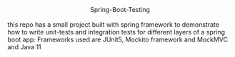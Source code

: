 <div align="center"> Spring-Boot-Testing </div> <br>
this repo has a small project built with spring framework to demonstrate how to write unit-tests and integration tests for different layers of a spring boot app: Frameworks used are JUnit5, Mockito framework and MockMVC and Java 11
